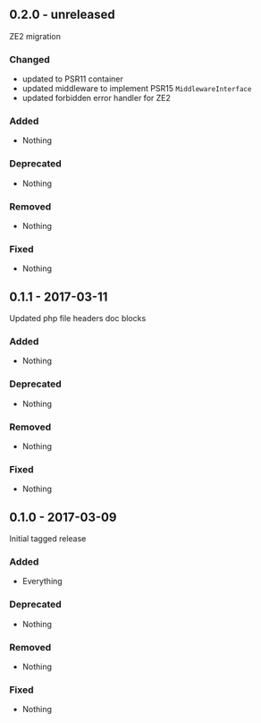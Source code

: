 ## 0.2.0 - unreleased

ZE2 migration

### Changed
* updated to PSR11 container
* updated middleware to implement PSR15 `MiddlewareInterface`
* updated forbidden error handler for ZE2

### Added
* Nothing

### Deprecated
* Nothing

### Removed
* Nothing

### Fixed
* Nothing


## 0.1.1 - 2017-03-11

Updated php file headers doc blocks

### Added
* Nothing

### Deprecated
* Nothing

### Removed
* Nothing

### Fixed
* Nothing


## 0.1.0 - 2017-03-09

Initial tagged release

### Added
* Everything

### Deprecated
* Nothing

### Removed
* Nothing

### Fixed
* Nothing
